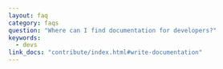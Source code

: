 ```yaml
---
layout: faq
category: faqs
question: "Where can I find documentation for developers?"
keywords:
  - devs
link_docs: "contribute/index.html#write-documentation"
---
```

